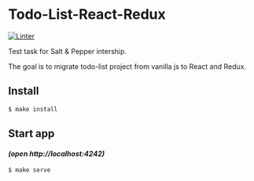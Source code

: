 # Todo-List-React-Redux

[![Linter](https://github.com/kaamosdao/todo-list-snp-react/actions/workflows/linter.yml/badge.svg)](https://github.com/kaamosdao/todo-list-snp-react/actions/workflows/linter.yml)

Test task for Salt &amp; Pepper intership.

The goal is to migrate todo-list project from vanilla js to React and Redux.

<!-- [Click here to try it! Deployed on Vercel.](https://todo-list-vanilla-js-test-task.vercel.app/) -->

## Install

```sh
$ make install
```

## Start app

#### _(open http://localhost:4242)_

```
$ make serve
```
